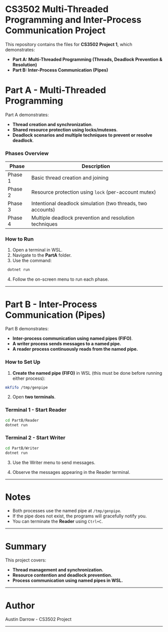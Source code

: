 # CS3502 Multi-Threaded Programming and Inter-Process Communication Project

This repository contains the files for **CS3502 Project 1**, which demonstrates:

- **Part A: Multi-Threaded Programming (Threads, Deadlock Prevention & Resolution)**
- **Part B: Inter-Process Communication (Pipes)**

# Part A - Multi-Threaded Programming

Part A demonstrates:

- **Thread creation and synchronization**.
- **Shared resource protection using locks/mutexes**.
- **Deadlock scenarios and multiple techniques to prevent or resolve deadlock**.

### Phases Overview

| Phase   | Description                                                 |
| ------- | ----------------------------------------------------------- |
| Phase 1 | Basic thread creation and joining                           |
| Phase 2 | Resource protection using `lock` (per-account mutex)        |
| Phase 3 | Intentional deadlock simulation (two threads, two accounts) |
| Phase 4 | Multiple deadlock prevention and resolution techniques      |

### How to Run

1. Open a terminal in WSL.
2. Navigate to the **PartA** folder.
3. Use the command:

```bash
 dotnet run
```

4. Follow the on-screen menu to run each phase.

---

# Part B - Inter-Process Communication (Pipes)

Part B demonstrates:

- **Inter-process communication using named pipes (FIFO)**.
- **A writer process sends messages to a named pipe.**
- **A reader process continuously reads from the named pipe.**

### How to Set Up

1. **Create the named pipe (FIFO)** in WSL (this must be done before running either process):

```bash
mkfifo /tmp/genpipe
```

2. Open **two terminals**.

### Terminal 1 - Start Reader

```bash
cd PartB/Reader
dotnet run
```

### Terminal 2 - Start Writer

```bash
cd PartB/Writer
dotnet run
```

3. Use the Writer menu to send messages.

4. Observe the messages appearing in the Reader terminal.

---

# Notes

- Both processes use the named pipe at `/tmp/genpipe`.
- If the pipe does not exist, the programs will gracefully notify you.
- You can terminate the **Reader** using `Ctrl+C`.

---

# Summary

This project covers:

- **Thread management and synchronization.**
- **Resource contention and deadlock prevention.**
- **Process communication using named pipes in WSL.**

---

# Author

Austin Darrow - CS3502 Project

---
